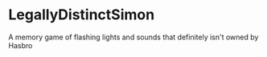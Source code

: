 # LegallyDistinctSimon
A memory game of flashing lights and sounds that definitely isn't owned by Hasbro
